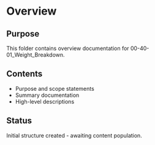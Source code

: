 # Overview

## Purpose
This folder contains overview documentation for 00-40-01_Weight_Breakdown.

## Contents
- Purpose and scope statements
- Summary documentation
- High-level descriptions

## Status
Initial structure created - awaiting content population.
